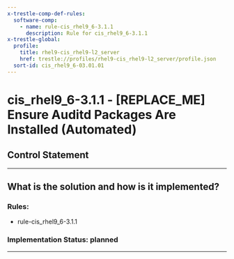 ```yaml
---
x-trestle-comp-def-rules:
  software-comp:
    - name: rule-cis_rhel9_6-3.1.1
      description: Rule for cis_rhel9_6-3.1.1
x-trestle-global:
  profile:
    title: rhel9-cis_rhel9-l2_server
    href: trestle://profiles/rhel9-cis_rhel9-l2_server/profile.json
  sort-id: cis_rhel9_6-03.01.01
---
```


# cis_rhel9_6-3.1.1 - \[REPLACE_ME\] Ensure Auditd Packages Are Installed (Automated)

## Control Statement

______________________________________________________________________

## What is the solution and how is it implemented?

<!-- For implementation status enter one of: implemented, partial, planned, alternative, not-applicable -->

<!-- Note that the list of rules under ### Rules: is read-only and changes will not be captured after assembly to JSON -->

<!-- Add control implementation description here for control: cis_rhel9_6-3.1.1 -->

### Rules:

  - rule-cis_rhel9_6-3.1.1

### Implementation Status: planned

______________________________________________________________________
